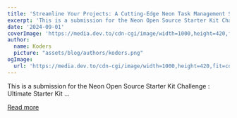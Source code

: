 ```yaml
---
title: 'Streamline Your Projects: A Cutting-Edge Neon Task Management Starter Kit'
excerpt: 'This is a submission for the Neon Open Source Starter Kit Challenge : Ultimate Starter Kit          ...'
date: '2024-09-01'
coverImage: 'https://media.dev.to/cdn-cgi/image/width=1000,height=420,fit=cover,gravity=auto,format=auto/https%3A%2F%2Fdev-to-uploads.s3.amazonaws.com%2Fuploads%2Farticles%2Fxopygvt52ip8yvs9iaw3.png'
author:
  name: Koders
  picture: "assets/blog/authors/koders.png"
ogImage:
  url: 'https://media.dev.to/cdn-cgi/image/width=1000,height=420,fit=cover,gravity=auto,format=auto/https%3A%2F%2Fdev-to-uploads.s3.amazonaws.com%2Fuploads%2Farticles%2Fxopygvt52ip8yvs9iaw3.png'
---
```


This is a submission for the Neon Open Source Starter Kit Challenge : Ultimate Starter Kit          ...

[Read more](https://dev.to/chintanonweb/streamline-your-projects-a-cutting-edge-neon-task-management-starter-kit-2njj)
